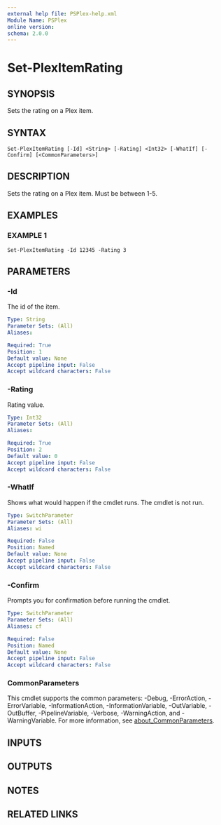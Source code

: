 ```yaml
---
external help file: PSPlex-help.xml
Module Name: PSPlex
online version:
schema: 2.0.0
---
```


# Set-PlexItemRating

## SYNOPSIS
Sets the rating on a Plex item.

## SYNTAX

```
Set-PlexItemRating [-Id] <String> [-Rating] <Int32> [-WhatIf] [-Confirm] [<CommonParameters>]
```

## DESCRIPTION
Sets the rating on a Plex item.
Must be between 1-5.

## EXAMPLES

### EXAMPLE 1
```
Set-PlexItemRating -Id 12345 -Rating 3
```

## PARAMETERS

### -Id
The id of the item.

```yaml
Type: String
Parameter Sets: (All)
Aliases:

Required: True
Position: 1
Default value: None
Accept pipeline input: False
Accept wildcard characters: False
```

### -Rating
Rating value.

```yaml
Type: Int32
Parameter Sets: (All)
Aliases:

Required: True
Position: 2
Default value: 0
Accept pipeline input: False
Accept wildcard characters: False
```

### -WhatIf
Shows what would happen if the cmdlet runs.
The cmdlet is not run.

```yaml
Type: SwitchParameter
Parameter Sets: (All)
Aliases: wi

Required: False
Position: Named
Default value: None
Accept pipeline input: False
Accept wildcard characters: False
```

### -Confirm
Prompts you for confirmation before running the cmdlet.

```yaml
Type: SwitchParameter
Parameter Sets: (All)
Aliases: cf

Required: False
Position: Named
Default value: None
Accept pipeline input: False
Accept wildcard characters: False
```

### CommonParameters
This cmdlet supports the common parameters: -Debug, -ErrorAction, -ErrorVariable, -InformationAction, -InformationVariable, -OutVariable, -OutBuffer, -PipelineVariable, -Verbose, -WarningAction, and -WarningVariable. For more information, see [about_CommonParameters](http://go.microsoft.com/fwlink/?LinkID=113216).

## INPUTS

## OUTPUTS

## NOTES

## RELATED LINKS
